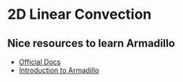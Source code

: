 # 2D Linear Convection


## Nice resources to learn Armadillo

- [Official Docs](https://arma.sourceforge.net/docs.html)
- [Introduction to Armadillo](https://anderkve.github.io/FYS3150/book/introduction_to_cpp/intro_to_armadillo.html)
